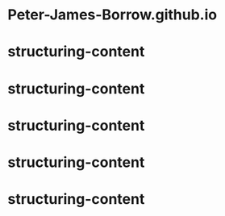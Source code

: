 # Peter-James-Borrow.github.io
# structuring-content
# structuring-content
# structuring-content
# structuring-content
# structuring-content
